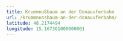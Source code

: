 ```yaml
---
title: Krummnußbaum an der Donauuferbahn
url: /krummnussbaum-an-der-donauuferbahn/
latitude: 48.2174494
longitude: 15.167361000000001
---
```


